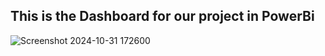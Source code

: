 ## This is the Dashboard for our project in PowerBi
![Screenshot 2024-10-31 172600](https://github.com/user-attachments/assets/262d5aae-95d2-458c-a13f-8aa1fc14f1e6)
